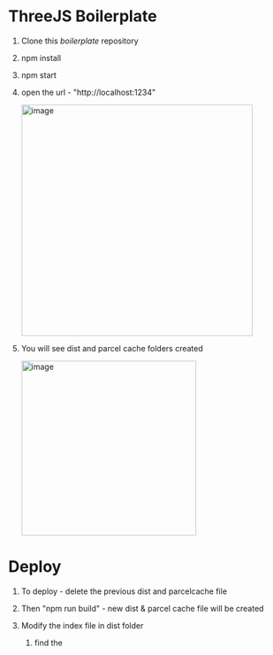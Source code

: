 # ThreeJS Boilerplate

1. Clone this *boilerplate* repository
2. npm install
3. npm start
4. open the url - "http://localhost:1234"
 
   <img width="418" alt="image" src="https://github.com/Gautaman1506/ThreeJS/assets/79849398/b2442718-dc87-4e79-98ac-86d5197d16ad">

5. You will see dist and parcel cache folders created

   <img width="316" alt="image" src="https://github.com/Gautaman1506/ThreeJS/assets/79849398/d35b83f8-a26f-4726-85f5-72befa5f197d">


# Deploy

1. To deploy - delete the previous dist and parcelcache file
2. Then "npm run build" - new dist & parcel cache file will be created
3. Modify the index file in dist folder
   
   1. find the <script> tag in index file
   2. modify the src link in script tag
   3. add . before the src link

   Example :
   ![image](https://github.com/Gautaman1506/ThreeJS/assets/79849398/1958560c-9762-4b3a-919b-989d6cfa9916)


